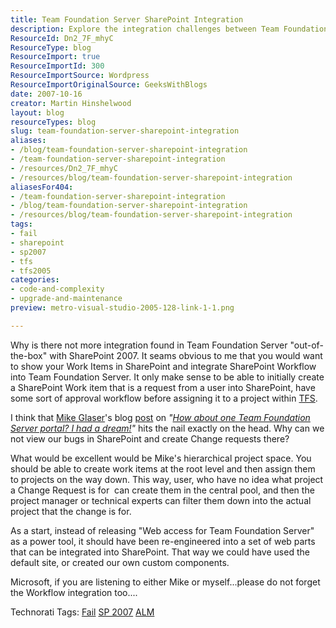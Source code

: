 ```yaml
---
title: Team Foundation Server SharePoint Integration
description: Explore the integration challenges between Team Foundation Server and SharePoint 2007. Discover insights on enhancing workflows and managing work items effectively.
ResourceId: Dn2_7F_mhyC
ResourceType: blog
ResourceImport: true
ResourceImportId: 300
ResourceImportSource: Wordpress
ResourceImportOriginalSource: GeeksWithBlogs
date: 2007-10-16
creator: Martin Hinshelwood
layout: blog
resourceTypes: blog
slug: team-foundation-server-sharepoint-integration
aliases:
- /blog/team-foundation-server-sharepoint-integration
- /team-foundation-server-sharepoint-integration
- /resources/Dn2_7F_mhyC
- /resources/blog/team-foundation-server-sharepoint-integration
aliasesFor404:
- /team-foundation-server-sharepoint-integration
- /blog/team-foundation-server-sharepoint-integration
- /resources/blog/team-foundation-server-sharepoint-integration
tags:
- fail
- sharepoint
- sp2007
- tfs
- tfs2005
categories:
- code-and-complexity
- upgrade-and-maintenance
preview: metro-visual-studio-2005-128-link-1-1.png

---
```

Why is there not more integration found in Team Foundation Server "out-of-the-box" with SharePoint 2007. It seams obvious to me that you would want to show your Work Items in SharePoint and integrate SharePoint Workflow into Team Foundation Server. It only make sense to be able to initially create a SharePoint Work item that is a request from a user into SharePoint, have some sort of approval workflow before assigning it to a project within [TFS](http://msdn2.microsoft.com/en-us/teamsystem/aa718934.aspx "Team Foundation Server").

I think that [Mike Glaser](http://bloggingabout.net/members/Mike-Glaser.aspx)'s blog [post](http://bloggingabout.net/blogs/mglaser/archive/2007/03/30/how-about-one-team-foundation-server-portal-i-had-a-dream.aspx) on _"_[_How about one Team Foundation Server portal? I had a dream!_](http://bloggingabout.net/blogs/mglaser/archive/2007/03/30/how-about-one-team-foundation-server-portal-i-had-a-dream.aspx)_"_ hits the nail exactly on the head. Why can we not view our bugs in SharePoint and create Change requests there?

What would be excellent would be Mike's hierarchical project space. You should be able to create work items at the root level and then assign them to projects on the way down. This way, user, who have no idea what project a Change Request is for  can create them in the central pool, and then the project manager or technical experts can filter them down into the actual project that the change is for.

As a start, instead of releasing "Web access for Team Foundation Server" as a power tool, it should have been re-engineered into a set of web parts that can be integrated into SharePoint. That way we could have used the default site, or created our own custom components.

Microsoft, if you are listening to either Mike or myself...please do not forget the Workflow integration too....

Technorati Tags: [Fail](http://technorati.com/tags/Fail) [SP 2007](http://technorati.com/tags/SP+2007) [ALM](http://technorati.com/tags/ALM)
